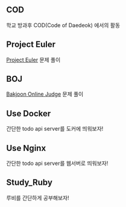 ## COD
학교 방과후 COD(Code of Daedeok) 에서의 활동

## Project Euler
[Project Euler](http://euler.synap.co.kr) 문제 풀이

## BOJ
[Bakjoon Online Judge](https://www.acmicpc.net) 문제 풀이

## Use Docker
간단한 todo api server를 도커에 띄워보자!

## Use Nginx
간단한 todo api server를 웹서버로 띄워보자!

## Study\_Ruby
루비를 간단하게 공부해보자!
